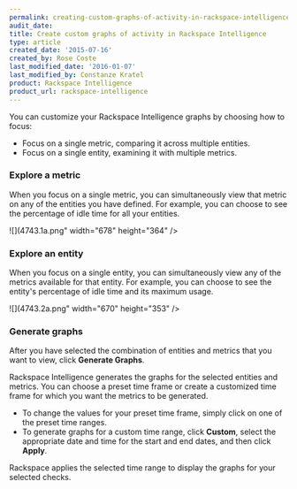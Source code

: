 ```yaml
---
permalink: creating-custom-graphs-of-activity-in-rackspace-intelligence/
audit_date:
title: Create custom graphs of activity in Rackspace Intelligence
type: article
created_date: '2015-07-16'
created_by: Rose Coste
last_modified_date: '2016-01-07'
last_modified_by: Constanze Kratel
product: Rackspace Intelligence
product_url: rackspace-intelligence
---
```


You can customize your Rackspace Intelligence graphs by choosing how to
focus:

-   Focus on a single metric, comparing it across multiple entities.
-   Focus on a single entity, examining it with multiple metrics.

### Explore a metric

When you focus on a single metric, you can simultaneously view that
metric on any of the entities you have defined. For example, you can
choose to see the percentage of idle time for all your entities.

![](4743.1a.png" width="678" height="364" />

### Explore an entity

When you focus on a single entity, you can simultaneously view any of
the metrics available for that entity. For example, you can choose to
see the entity's percentage of idle time and its maximum usage.

![](4743.2a.png" width="670" height="353" />

### Generate graphs

After you have selected the combination of entities and metrics that you
want to view, click **Generate Graphs**.

Rackspace Intelligence generates the graphs for the selected entities
and metrics. You can choose a preset time frame or create a customized
time frame for which you want the metrics to be generated.

-   To change the values for your preset time frame, simply click on one
    of the preset time ranges.
-   To generate graphs for a custom time range, click **Custom**, select
    the appropriate date and time for the start and end dates, and then
    click **Apply**.

Rackspace applies the selected time range to display the graphs for your
selected checks.
